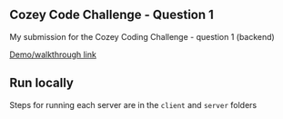 ## Cozey Code Challenge - Question 1

My submission for the Cozey Coding Challenge - question 1 (backend)

[Demo/walkthrough link](https://www.loom.com/share/7d4a5b6ca8f6413bbd2ab02cfcd1645f?sid=947c5ba8-72aa-4701-9992-12ca399137eb)

## Run locally

Steps for running each server are in the ```client``` and ```server``` folders
